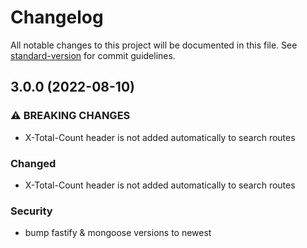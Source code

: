 # Changelog

All notable changes to this project will be documented in this file. See [standard-version](https://github.com/conventional-changelog/standard-version) for commit guidelines.

## 3.0.0 (2022-08-10)


### ⚠ BREAKING CHANGES

* X-Total-Count header is not added automatically to search routes

### Changed

* X-Total-Count header is not added automatically to search routes

### Security
* bump fastify & mongoose versions to newest
